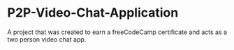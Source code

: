 # P2P-Video-Chat-Application
A project that was created to earn a freeCodeCamp certificate and acts as a two person video chat app.
